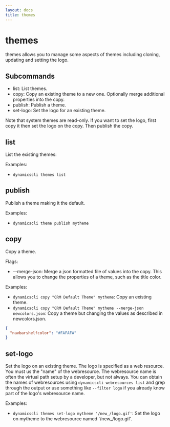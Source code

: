 ```yaml
---
layout: docs
title: themes
---
```


# themes

themes allows you to manage some aspects of themes including cloning, updating and setting the logo.

## Subcommands
* list: List themes.
* copy: Copy an existing theme to a new one. Optionally merge additional properties into the copy.
* publish: Publish a theme.
* set-logo: Set the logo for an existing theme.

Note that system themes are read-only. If you want to set the logo, first copy it then set the logo on the copy. Then publish the copy.

## list

List the existing themes:

Examples:
* `dynamicscli themes list`

## publish

Publish a theme making it the default.

Examples:
* `dynamicscli theme publish mytheme`

## copy

Copy a theme.

Flags:
* --merge-json: Merge a json formatted file of values into the copy. This allows you to change the properties of a theme, such as the title color.

Examples:
* `dynamicscli copy "CRM Default Theme" mytheme`: Copy an existing theme.
* `dynamicscli copy "CRM Default Theme" mytheme --merge-json newcolors.json`: Copy a theme but changing the values as described in newcolors.json.

```json
{
  "navbarshelfcolor": "#FAFAFA"
}
```

## set-logo

Set the logo on an existing theme. The logo is specified as a web resource. You must us the "name" of the webresource. The webresource name is often the virtual path setup by a developer, but not always. You can obtain the names of webresources using `dynamicscli webresources list` and grep through the output or use something like `--filter logo` if you already know part of the logo's webresource name.

Examples:
* `dynamicscli themes set-logo mytheme '/new_/logo.gif'`: Set the logo on mytheme to the webresource named '/new_/logo.gif'.
